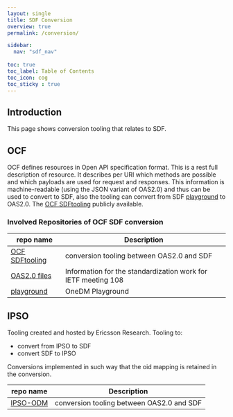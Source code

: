 ```yaml
---
layout: single
title: SDF Conversion
overview: true
permalink: /conversion/

sidebar:
  nav: "sdf_nav"
  
toc: true
toc_label: Table of Contents
toc_icon: cog
toc_sticky : true
---
```


## Introduction

This page shows conversion tooling that relates to SDF.

## OCF

OCF defines resources in Open API specification format.
This is a rest full description of resource.
It describes per URI which methods are possible and which payloads are used for request and responses.
This information is machine-readable (using the JSON variant of OAS2.0) and thus can be used to convert to SDF,
also the tooling can convert from SDF [playground][] to OAS2.0.
The [OCF SDFtooling][] publicly available.

### Involved Repositories of OCF SDF conversion

| repo name          | Description                                                          |
|--------------------|----------------------------------------------------------------------|
| [OCF SDFtooling][] | conversion tooling between OAS2.0 and SDF |
| [OAS2.0 files][]   | Information for the standardization work for IETF meeting 108        |
| [playground][]     | OneDM Playground         |


## IPSO

Tooling created and hosted by Ericsson Research.
Tooling to:

- convert from IPSO to SDF
- convert SDF to IPSO

Conversions implemented in such way that the oid mapping is retained in the conversion.


| repo name          | Description                                                          |
|--------------------|----------------------------------------------------------------------|
| [IPSO-ODM][] | conversion tooling between OAS2.0 and SDF |


<!--  LocalWords:  
 -->
[OCF SDFtooling]: https://github.com/openconnectivityfoundation/SDFtooling
[OAS2.0 files]: https://github.com/openconnectivityfoundation/IoTDataModels
[playground]: https://github.com/one-data-model/playground


[IPSO-ODM]: https://github.com/EricssonResearch/ipso-odm
